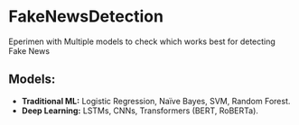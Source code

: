 # FakeNewsDetection
Eperimen with Multiple models to check which works best for detecting Fake News

## Models:
- **Traditional ML:** Logistic Regression, Naïve Bayes, SVM, Random Forest.
- **Deep Learning:** LSTMs, CNNs, Transformers (BERT, RoBERTa).

